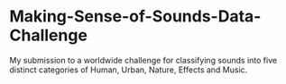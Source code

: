 # Making-Sense-of-Sounds-Data-Challenge
My submission to a worldwide challenge for classifying sounds into five distinct categories of Human, Urban, Nature, Effects and Music.
